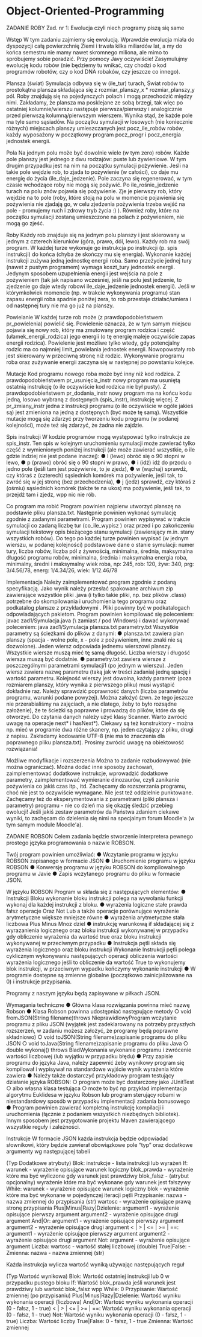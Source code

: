 # Object-Oriented-Programming

ZADANIE ROBY
Zad. nr 1: Ewolucja czyli niech programy piszą się same

Wstęp
W tym zadaniu zajmiemy się ewolucją. Wprawdzie ewolucja miała do dyspozycji całą powierzchnię
Ziemi i trwała kilka miliardów lat, a my do końca semestru nie mamy nawet skromnego miliona, ale
mimo to spróbujemy sobie poradzić. Przy pomocy Javy oczywiście!
Zasymulujmy ewolucję kodu robów (nie będziemy tu wnikać, czy chodzi o kod programów robotów,
czy o kod DNA robaków, czy jeszcze co innego).


Plansza (świat)
Symulacja odbywa się w (ile_tur) turach, Świat robów to prostokątna plansza składająca się z
rozmiar_planszy_x * rozmiar_planszy_y pól. Roby znajdują się na pojedynczych polach i mogą
przechodzić między nimi. Zakładamy, że plansza ma posklejane ze sobą brzegi, tak więc po ostatniej
kolumnie/wierszu następuje pierwsza/pierwszy i analogicznie przed pierwszą kolumną/pierwszym
wierszem. Wynika stąd, że każde pole ma tyle samo sąsiadów. 
Na początku symulacji w losowych (nie koniecznie różnych) miejscach planszy umieszczanych jest
pocz_ile_robów robów, każdy wyposażony w początkowy program pocz_progr i pocz_energia
jednostek energii.

Pola
Na jednym polu może być dowolnie wiele (w tym zero) robów. Każde pole planszy jest jednego z dwu
rodzajów: puste lub żywieniowe. W tym drugim przypadku jest na nim na początku symulacji
pożywienie. Jeśli na takie pole wejdzie rob, to zjada to pożywienie (w całości), co daje mu energię do
życia (ile_daje_jedzenie). Pole zaczyna się regenerować, w tym czasie wchodzące roby nie mogą się
pożywić. Po ile_rośnie_jedzenie turach na polu znów pojawia się pożywienie. Zje je pierwszy rob,
który wejdzie na to pole (roby, które stoją na polu w momencie pojawienia się pożywienia nie zjadają
go, w celu zjedzenia pożywienia trzeba wejść na pole - promujemy ruch i zdrowy tryb życia :) ).
Również roby, które na początku symulacji zostaną umieszczone na polach z pożywieniem, nie mogą
go zjeść.

Roby
Każdy rob znajduje się na jednym polu planszy i jest skierowany w jednym z czterech kierunków
(góra, prawo, dól, lewo). Każdy rob ma swój program. W każdej turze wykonuje go instrukcja po
instrukcji (p. spis instrukcji) do końca (chyba że skończy mu się energia). Wykonanie każdej instrukcji
zużywa jedną jednostkę energii roba. Samo przeżycie jednej tury (nawet z pustym programem)
wymaga koszt_tury jednostek energii.
Jedynym sposobem uzupełnienia energii jest wejścia na pole z pożywieniem (tak jak napisano
wcześniej, jeśli na polu jest jedzenie, to zjedzenie go daje wtedy robowi ile_daje_jedzenie jednostek
energii). Jeśli w którymkolwiek momencie (np. w trakcie wykonywania programu) stan zapasu energii
roba spadnie poniżej zera, to rob przestaje działać/umiera i od następnej tury nie ma go już na
planszy.

Powielanie
W każdej turze rob może (z prawdopodobieństwem pr_powielenia) powielić się. Powielenie oznacza,
że w tym samym miejscu pojawia się nowy rob, który ma zmutowany program rodzica i część
(ułamek_energii_rodzica) jego energii (o tę energię maleje oczywiście zapas energii rodzica).
Powielenie jest możliwe tylko wtedy, gdy potencjalny rodzic ma co najmniej limit_powielania jednostek
energii. Nowopowstały rob jest skierowany w przeciwną stronę niż rodzic. Wykonywanie programu
roba oraz zużywanie energii zaczyna się w następnej po powstaniu kolejce.

Mutacje
Kod programu nowego roba może być inny niż kod rodzica. Z prawdopodobieństwem
pr_usunięcia_instr nowy program ma usuniętą ostatnią instrukcję (o ile oczywiście kod rodzica nie był
pusty). Z prawdopodobieństwem pr_dodania_instr nowy program ma na końcu kodu jedną, losowo
wybraną z dostępnych (spis_instr), instrukcję więcej. Z pr_zmiany_instr jedna z instrukcji programu (o
ile oczywiście w ogóle jakieś są) jest zmieniona na jedną z dostępnych (być może tę samą). Wszystkie
mutacje mogą się zdarzyć przy tworzeniu kodu programu (w podanej kolejności), może też się
zdarzyć, że żadna nie zajdzie.

Spis instrukcji
W kodzie programów mogą występować tylko instrukcje ze spis_instr. Ten spis w kolejnym
uruchomieniu symulacji może zawierać tylko część z wymienionych poniżej instrukcji (ale może
zawierać wszystkie, o ile gdzie indziej nie jest podane inaczej):
● l (lewo) obróć się o 90 stopni w lewo,
● p (prawo) obróć się o 90 stopni w prawo,
● i (idź) idź do przodu o jedno pole (jeśli tam jest pożywienie, to je zjedz),
● w (wąchaj) sprawdź, czy któraś z (czterech) sąsiednich komórek ma pożywienie, jeśli tak, to
  zwróć się w jej stronę (bez przechodzenia),
● j (jedz) sprawdź, czy któraś z (ośmiu) sąsiednich komórek (także te na ukos) ma pożywienie,
jeśli tak, to przejdź tam i zjedz, wpp nic nie rób.

Co program ma robić
Program powinien najpierw utworzyć planszę na podstawie pliku plansza.txt.
Następnie powinien wykonać symulację zgodnie z zadanymi parametrami. Program powinien
wypisywać w trakcie symulacji co zadaną liczbę tur (co_ile_wypisz ) oraz przed i po zakończeniu
symulacji tekstowy opis bieżącego stanu symulacji (zawierający m.in. stany wszystkich robów).
Do tego po każdej turze powinien wypisać (w jednym wierszu, w podanej kolejności) podstawowe
dane o stanie symulacji: numer tury, liczba robów, liczba pól z żywnością, minimalna, średnia,
maksymalna długość programu robów, minimalna, średnia i maksymalna energia roba, minimalny,
średni i maksymalny wiek roba, np:
245, rob: 120, żyw: 340, prg: 3/4.56/78, energ: 1/4.34/26, wiek: 1/12.46/78

Implementacja
Należy zaimplementować program zgodnie z podaną specyfikacją. Jako wynik należy przesłać spakowane
archiwum zip zawierające wszystkie pliki .java (i tylko takie pliki, np. bez plików .class) potrzebne do
skompilowania i uruchomienia tego programu oraz podkatalog plansze z przykładowymi . Pliki powinny być
w podkatalogach odpowiadających pakietom. Program powinien kompilować się poleceniem:
javac zad1/Symulacja.java
(\ zamiast / pod Windows) i dawać wykonywać poleceniem:
java zad1/Symulacja plansza.txt parametry.txt
Wszystkie parametry są ścieżkami do plików z danymi:
● plansza.txt zawiera plan planszy (spacja - wolne pole, x - pole z pożywieniem, inne znaki nie są
  dozwolone). Jeden wiersz odpowiada jednemu wierszowi planszy. Wszystkie wiersze muszą mieć
  tę samą długość. Liczba wierszy i długość wiersza muszą być dodatnie.
● parametry.txt zawiera wiersze z poszczególnymi parametrami symulacji1 (po jednym w wierszu).
  Jeden wiersz zawiera nazwę parametru (taką jak w treści zadania) jedną spację i wartość
  parametru. Kolejność wierszy jest dowolna, każdy parametr (poza rozmiarem planszy, który wynika
  z pierwszego pliku) musi wystąpić dokładnie raz.
Należy sprawdzić poprawność danych (liczba parametrów programu, warunki podane powyżej). Można
założyć (zwn. że tego jeszcze nie przerabialiśmy na zajęciach, a nie dlatego, żeby to było rozsądne
założenie), że te ścieżki są poprawne i prowadzą do plików, które da się otworzyć. Do czytania danych
należy użyć klasy Scanner. Warto zwrócić uwagę na operacje next* i hasNext*). Ciekawy są też
konstruktory - można np. mieć w programie dwa różne skanery, np. jeden czytający z pliku, drugi z napisu.
Zakładamy kodowanie UTF-8 (nie ma to znaczenia dla poprawnego pliku plansza.txt).
Prosimy zwrócić uwagę na obiektowość rozwiązania!

Możliwe modyfikacje i rozszerzenia
Można to zadanie rozbudowywać (nie można ograniczać). Można dodać inne sposoby zachowań,
zaimplementować dodatkowe instrukcje, wprowadzić dodatkowe parametry, zaimplementować
wymieranie dinozaurów, czyli zanikanie pożywienia co jakiś czas itp., itd. Zachęcamy do rozszerzania
programu, choć nie jest to oczywiście wymagane. Nie jest też oddzielnie punktowane.
Zachęcamy też do eksperymentowania z parametrami (pliki plansza i parametry) programu - nie co
dzień ma się okazję śledzić przebieg ewolucji! Jeśli jakiś zestaw parametrów da Państwa zdaniem
ciekawe wyniki, to zachęcam do dzielenia się nimi na specjalnym forum Moodle'a (w tym samym
module Moodle'a).


ZADANIE ROBSON
Celem  zadania będzie stworzenie interpretera pewnego prostego języka programowania o
nazwie ROBSON.

Twój program powinien umożliwiać:
● Wczytanie programu w języku ROBSON zapisanego w formacie JSON
● Uruchomienie programu w języku ROBSON
● Konwersję programu w języku ROBSON do kompilowalnego programu w Javie
● Zapis wczytanego programu do pliku w formacie JSON.

W języku ROBSON Program w składa się z następujących elementów:
● Instrukcji Bloku wykonanie bloku instrukcji polega na wywołaniu funkcji wykonaj dla
  każdej instrukcji z bloku.
● wyrażenia logiczne stałe prawda fałsz operacje Oraz Not Lub  a także operacje
  porównujące  wyrażenie arytmetyczne  większe mniejsze równe
● wyrażenia arytmetyczne stała liczbowa Plus Minus Mnoz dziel
● instrukcję warunkową if składającej się z wyrazanienia logicznego oraz bloku
  instrukcji wykonywanej w przypadku gdy obliczenie wyrażenia da wartość true oraz
  bloku instrukcji wykonywanej w przeciwnym przypadku
● Instrukcja pętli składa się wyrażenia logicznego oraz bloku instrukcji
  Wykonanie Instrukcji  pętli polega  cyklicznym wykonywaniu następujących operacji
  obliczenia  wartości wyrażenia logicznego jeśli to obliczenie da wartość True to
  wykonujemy blok instrukcji, w przeciwnym wypadku kończymy wykonanie instrukcji
● W programie dostępne są zmienne globalne (początkowo zainicjalizowane na 0) i
  instrukcje przypisania.

Programy z naszym języku będą zapisywane w piłkach JSON.


Wymagania techniczne
● Główna klasa rozwiązania powinna mieć nazwę Robson
● Klasa Robson powinna udostępniać następujące metody
   ○ void fromJSON(String filename)throws
     NieprawidlowyProgram wczytanie programu z pliku JSON
     (wyjątek jest zadeklarowany na potrzeby przyszłych rozszerzeń, w zadaniu
     możesz założyć, że programy będą poprawne składniowo)
   ○ void toJSON(String filename)zapisanie programu do pliku JSON
   ○ void toJava(String filename)zapisanie programu do pliku Java
   ○ double wykonaj() throws BladWykonania wykonanie programu i
     zwrócenie wartości liczbowej (lub wyjątku w przypadku błędu)
● Przy zapisie programu do języka Java, należy zapewnić żeby wynikowy program się
  kompilował i wypisywał na standardowe wyjście wynik wyrażenia które zawiera
● Należy także dostarczyć przykładowy program testujący działanie języka ROBSON:
   ○ program może być dostarczony jako JUnitTest
   ○ albo własna klasa testująca
   ○ może to być np przykład implementacja algorytmu Euklidesa w języku
     Robson lub program sterujący robami w niestandardowy sposób w przypadku
     implementacji zadania bonusowego
● Program powinien zawierać kompletną instrukcję kompilacji i uruchomienia (łącznie z
  podaniem wszystkich niezbędnych bibliotek). Innym sposobem jest przygotowanie
  projektu Maven zawierającego wszystkie reguły i zależności.

Instrukcje
W formacie JSON każda instrukcja będzie odpowiadać słownikowi, który będzie zawierał
obowiązkowe pole “typ” oraz dodatkowe argumenty wg następującej tabeli

(Typ Dodatkowe atrybuty)
Blok: instrukcje - lista instrukcji lub wyrażeń
If: warunek - wyrażenie opisujące warunek logiczny
    blok_prawda - wyrażenie które ma być wyliczone gdy warunek jest prawdziwy
    blok_falsz - (atrybut opcjonalny) wyrażenie które ma być wykonane gdy warunek jest fałszywy
While: warunek - wyrażenie opisujące warunek logiczny
       blok - wyrażenie które ma być wykonane w pojedynczej iteracji pętli
Przypisanie: nazwa - nazwa zmiennej do przypisania (str)
             wartosc - wyrażenie opisujące prawą stronę przypisania
Plus|Minus|Razy|Dzielenie: argument1 - wyrażenie opisujące pierwszy argument
                           argument2 - wyrażenie opisujące drugi argument
And|Or: argument1 - wyrażenie opisujące pierwszy argument
        argument2 - wyrażenie opisujące drugi argument
< | > | <= | >= | ==: argument1 - wyrażenie opisujące pierwszy argument
                      argument2 - wyrażenie opisujące drugi argument
Not: argument - wyrażenie opisujące argument
Liczba: wartosc - wartość stałej liczbowej (double)
True|False: -
Zmienna: nazwa - nazwa zmiennej (str)

Każda instrukcja wylicza wartość wyniką używając następujących reguł

(Typ Wartość wynikowa)
Blok: Wartość ostatniej instrukcji lub 0 w przypadku pustego bloku
If: Wartość blok_prawda jeśli warunek jest prawdziwy lub wartość blok_falsz wpp
While: 0
Przypisanie: Wartość zmiennej (po przypisaniu)
Plus|Minus|Razy|Dzielenie: Wartość wyniku wykonania operacji (liczbowa)
And|Or: Wartość wyniku wykonania operacji (0 - fałsz, 1 - true)
< | > | <= | >= | ==: Wartość wyniku wykonania operacji (0 - fałsz, 1 - true)
Not: Wartość wyniku wykonania operacji (0 - fałsz, 1 - true)
Liczba: Wartość liczby
True|False: 0 - fałsz, 1 - true
Zmienna: Wartość zmiennej




